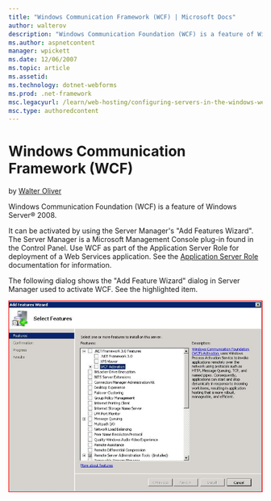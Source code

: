 ```yaml
---
title: "Windows Communication Framework (WCF) | Microsoft Docs"
author: walterov
description: "Windows Communication Foundation (WCF) is a feature of Windows Server ® 2008. It can be activated by using the Server Manager's 'Add Features Wizard'. The Se..."
ms.author: aspnetcontent
manager: wpickett
ms.date: 12/06/2007
ms.topic: article
ms.assetid: 
ms.technology: dotnet-webforms
ms.prod: .net-framework
msc.legacyurl: /learn/web-hosting/configuring-servers-in-the-windows-web-platform/windows-communication-framework-wcf
msc.type: authoredcontent
---
```

Windows Communication Framework (WCF)
====================
by [Walter Oliver](https://github.com/walterov)

Windows Communication Foundation (WCF) is a feature of Windows Server® 2008.

It can be activated by using the Server Manager's "Add Features Wizard". The Server Manager is a Microsoft Management Console plug-in found in the Control Panel. Use WCF as part of the Application Server Role for deployment of a Web Services application. See the [Application Server Role](http://technet2.microsoft.com/windowsserver2008/en/library/4b40220c-ae1e-494e-902a-1b41057661fa1033.mspx?mfr=true "Application Server Role") documentation for information.

The following dialog shows the "Add Feature Wizard" dialog in Server Manager used to activate WCF. See the highlighted item.

[![](windows-communication-framework-wcf/_static/image3.jpg)](windows-communication-framework-wcf/_static/image1.jpg)